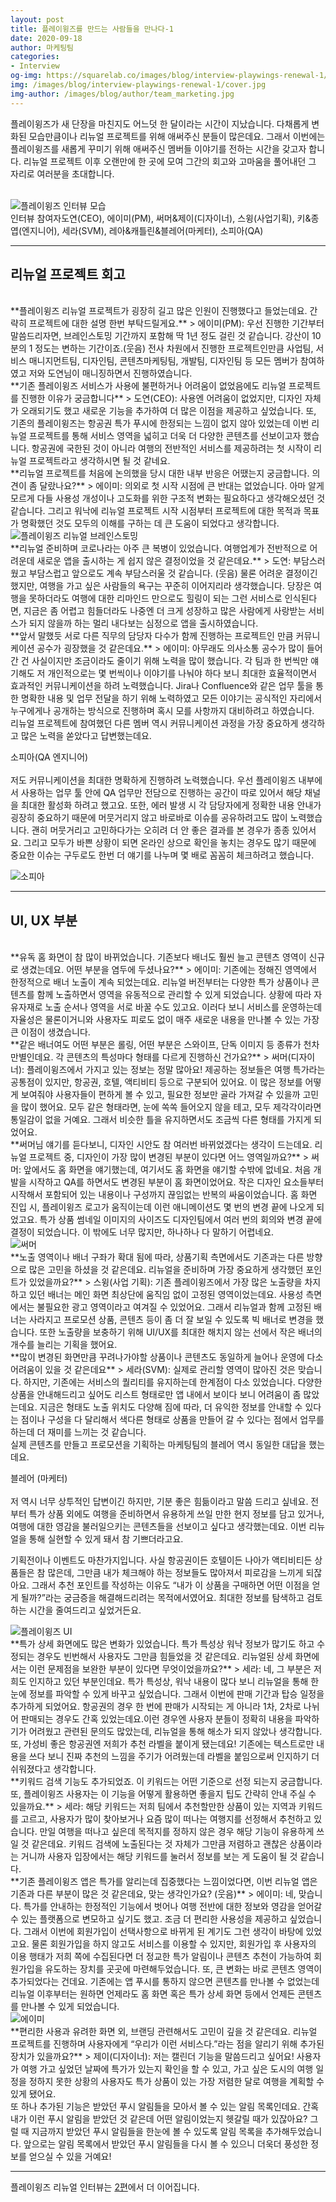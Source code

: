 ```yaml
---
layout: post
title: 플레이윙즈를 만드는 사람들을 만나다-1
date: 2020-09-18
author: 마케팅팀
categories: 
- Interview
og-img: https://squarelab.co/images/blog/interview-playwings-renewal-1/og_cover.jpg
img: /images/blog/interview-playwings-renewal-1/cover.jpg
img-author: /images/blog/author/team_marketing.jpg
---
```


플레이윙즈가 새 단장을 마친지도 어느덧 한 달이라는 시간이 지났습니다. 다채롭게 변화된 모습만큼이나 리뉴얼 프로젝트를 위해 애써주신 분들이 많은데요. 그래서 이번에는 플레이윙즈를 새롭게 꾸미기 위해 애써주신 멤버들 이야기를 전하는 시간을 갖고자 합니다. 리뉴얼 프로젝트 이후 오랜만에 한 곳에 모여 그간의 회고와 고마움을 풀어내던 그 자리로 여러분을 초대합니다. 

<br>
<img src="/images/blog/interview-playwings-renewal-1/interview_playwings_renewal_1.jpg" alt="플레이윙즈 인터뷰 모습">
<div class="caption"><span>인터뷰 참여자</span>도연(CEO), 에이미(PM), 써머&제이(디자이너), 스윙(사업기획), 키&종엽(엔지니어), 세라(SVM), 레아&캐틀린&블레어(마케터), 소피아(QA)</div>

---

## 리뉴얼 프로젝트 회고

<br>
**플레이윙즈 리뉴얼 프로젝트가 굉장히 길고 많은 인원이 진행했다고 들었는데요. 간략히 프로젝트에 대한 설명 한번 부탁드릴게요.**
> 에이미(PM): 우선 진행한 기간부터 말씀드리자면, 브레인스토밍 기간까지 포함해 딱 1년 정도 걸린 것 같습니다. 강산이 10분의 1 정도는 변하는 기간이죠.(웃음) 전사 차원에서 진행한 프로젝트인만큼 사업팀, 서비스 매니지먼트팀, 디자인팀, 콘텐츠마케팅팀, 개발팀, 디자인팀 등 모든 멤버가 참여하였고 저와 도연님이 매니징하면서 진행하였습니다. 

<br>
**기존 플레이윙즈 서비스가 사용에 불편하거나 어려움이 없었음에도 리뉴얼 프로젝트를 진행한 이유가 궁금합니다**
> 도연(CEO): 사용엔 어려움이 없었지만, 디자인 자체가 오래되기도 했고 새로운 기능을 추가하여 더 많은 이점을 제공하고 싶었습니다. 또, 기존의 플레이윙즈는 항공권 특가 푸시에 한정되는 느낌이 없지 않아 있었는데 이번 리뉴얼 프로젝트를 통해 서비스 영역을 넓히고 더욱 더 다양한 콘텐츠를 선보이고자 했습니다. 항공권에 국한된 것이 아니라 여행의 전반적인 서비스를 제공하려는 첫 시작이 리뉴얼 프로젝트라고 생각하시면 될 것 같네요.

<br>
**리뉴얼 프로젝트를 처음에 논의했을 당시 대한 내부 반응은 어땠는지 궁금합니다. 의견이 좀 달랐나요?**
> 에이미: 의외로 첫 시작 시점에 큰 반대는 없었습니다. 아마 알게 모르게 다들 사용성 개성이나 고도화를 위한 구조적 변화는 필요하다고 생각해오셨던 것 같습니다. 그리고 워낙에 리뉴얼 프로젝트 시작 시점부터 프로젝트에 대한 목적과 목표가 명확했던 것도 모두의 이해를 구하는 데 큰 도움이 되었다고 생각합니다.

<br>
<img src="/images/blog/interview-playwings-renewal-1/interview_playwings_renewal_2.jpg" alt="플레이윙즈 리뉴얼 브레인스토밍">

<br>
**리뉴얼 준비하며 코로나라는 아주 큰 복병이 있었습니다. 여행업계가 전반적으로 어려운데 새로운 앱을 출시하는 게 쉽지 않은 결정이었을 것 같은데요.**
> 도연: 부담스러웠고 부담스럽고 앞으로도 계속 부담스러울 것 같습니다. (웃음) 물론 어려운 결정이긴 했지만, 여행을 가고 싶은 사람들의 욕구는 꾸준히 이어지리라 생각했습니다. 당장은 여행을 못하더라도 여행에 대한 리마인드 만으로도 힐링이 되는 그런 서비스로 인식된다면, 지금은 좀 어렵고 힘들더라도 나중엔 더 크게 성장하고 많은 사람에게 사랑받는 서비스가 되지 않을까 하는 멀리 내다보는 심정으로 앱을 출시하였습니다.

<br>
**앞서 말했듯 서로 다른 직무의 담당자 다수가 함께 진행하는 프로젝트인 만큼 커뮤니케이션 공수가 굉장했을 것 같은데요.**
> 에이미: 아무래도 의사소통 공수가 많이 들어간 건 사실이지만 조금이라도 줄이기 위해 노력을 많이 했습니다. 각 팀과 한 번씩만 얘기해도 저 개인적으로는 몇 번씩이나 이야기를 나눠야 하다 보니 최대한 효율적이면서 효과적인 커뮤니케이션을 하려 노력했습니다. Jira나 Confluence와 같은 업무 툴을 통한 명확한 내용 및 업무 전달을 하기 위해 노력하였고 모든 이야기는 공식적인 자리에서 누구에게나 공개하는 방식으로 진행하며 혹시 모를 사항까지 대비하려고 하였습니다.

<br>
리뉴얼 프로젝트에 참여했던 다른 멤버 역시 커뮤니케이션 과정을 가장 중요하게 생각하고 많은 노력을 쏟았다고 답변했는데요. 

<p class="quotes">
<i class="ri-double-quotes-l quote"></i>
소피아(QA 엔지니어)
<br><br>
저도 커뮤니케이션을 최대한 명확하게 진행하려 노력했습니다. 우선 플레이윙즈 내부에서 사용하는 업무 툴 안에 QA 업무만 전담으로 진행하는 공간이 따로 있어서 해당 채널을 최대한 활성화 하려고 했고요. 또한, 에러 발생 시 각 담당자에게 정확한 내용 안내가 굉장히 중요하기 때문에 머뭇거리지 않고 바로바로 이슈를 공유하려고도 많이 노력했습니다. 괜히 머뭇거리고 고민하다가는 오히려 더 안 좋은 결과를 본 경우가 종종 있어서요. 그리고 모두가 바쁜 상황이 되면 온라인 상으로 확인을 놓치는 경우도 많기 때문에 중요한 이슈는 구두로도 한번 더 얘기를 나누며 몇 배로 꼼꼼히 체크하려고 했습니다.
<i class="ri-double-quotes-r quote"></i>
</p>

<img src="/images/blog/interview-playwings-renewal-1/interview_playwings_renewal_3.jpg" alt="소피아">

---

## UI, UX 부분

<br>
**유독 홈 화면이 참 많이 바뀌었습니다. 기존보다 배너도 훨씬 늘고 콘텐츠 영역이 신규로 생겼는데요. 어떤 부분을 염두에 두셨나요?**
> 에이미: 기존에는 정해진 영역에서 한정적으로 배너 노출이 계속 되었는데요. 리뉴얼 버전부터는 다양한 특가 상품이나 콘텐츠를 함께 노출하면서 영역을 유동적으로 관리할 수 있게 되었습니다. 상황에 따라 자유자재로 노출 순서나 영역을 서로 바꿀 수도 있고요. 이러다 보니 서비스를 운영하는데 자율성은 물론이거니와 사용자도 피로도 없이 매주 새로운 내용을 만나볼 수 있는 가장 큰 이점이 생겼습니다.

<br>
**같은 배너여도 어떤 부분은 롤링, 어떤 부분은 스와이프, 단독 이미지 등 종류가 천차만별인데요. 각 콘텐츠의 특성마다 형태를 다르게 진행하신 건가요?**
> 써머(디자이너): 플레이윙즈에서 가지고 있는 정보는 정말 많아요! 제공하는 정보들은 여행 특가라는 공통점이 있지만, 항공권, 호텔, 액티비티 등으로 구분되어 있어요. 이 많은 정보를 어떻게 보여줘야 사용자들이 편하게 볼 수 있고, 필요한 정보만 골라 가져갈 수 있을까 고민을 많이 했어요. 모두 같은 형태라면, 눈에 쏙쏙 들어오지 않을 테고, 모두 제각각이라면 통일감이 없을 거예요. 그래서 비슷한 틀을 유지하면서도 조금씩 다른 형태를 가지게 되었어요.

<br>
**써머님 얘기를 듣다보니, 디자인 시안도 참 여러번 바뀌었겠다는 생각이 드는데요. 리뉴얼 프로젝트 중, 디자인이 가장 많이 변경된 부분이 있다면 어느 영역일까요?**
> 써머: 앞에서도 홈 화면을 얘기했는데, 여기서도 홈 화면을 얘기할 수밖에 없네요. 처음 개발을 시작하고 QA를 하면서도 변경된 부분이 홈 화면이었어요. 작은 디자인 요소들부터 시작해서 포함되어 있는 내용이나 구성까지 끊임없는 반복의 싸움이었습니다. 홈 화면 진입 시, 플레이윙즈 로고가 움직이는데 이런 애니메이션도 몇 번의 변경 끝에 나오게 되었고요. 특가 상품 썸네일 이미지의 사이즈도 디자인팀에서 여러 번의 회의와 변경 끝에 결정이 되었습니다. 이 밖에도 너무 많지만, 하나하나 다 말하기 어렵네요.

<br>
<img src="/images/blog/interview-playwings-renewal-1/interview_playwings_renewal_4.jpg" alt="써머">

<br>
**노출 영역이나 배너 구좌가 확대 됨에 따라, 상품기획 측면에서도 기존과는 다른 방향으로 많은 고민을 하셨을 것 같은데요. 리뉴얼을 준비하며 가장 중요하게 생각했던 포인트가 있었을까요?**
> 스윙(사업 기획): 기존 플레이윙즈에서 가장 많은 노출량을 차지하고 있던 배너는 메인 화면 최상단에 움직임 없이 고정된 영역이었는데요. 사용성 측면에서는 불필요한 광고 영역이라고 여겨질 수 있었어요. 그래서 리뉴얼과 함께 고정된 배너는 사라지고 프로모션 상품, 콘텐츠 등이 좀 더 잘 보일 수 있도록 빅 배너로 변경을 했습니다. 또한 노출량을 보충하기 위해 UI/UX를 최대한 해치지 않는 선에서 작은 배너의 개수를 늘리는 기획을 했어요.

<br>
**많이 변경된 화면만큼 꾸려나가야할 상품이나 콘텐츠도 동일하게 늘어나 운영에 다소 어려움이 있을 것 같은데요**
> 세라(SVM): 실제로 관리할 영역이 많아진 것은 맞습니다. 하지만, 기존에는 서비스의 퀄리티를 유지하는데 한계점이 다소 있었습니다. 다양한 상품을 안내해드리고 싶어도 리스트 형태로만 앱 내에서 보이다 보니 어려움이 좀 많았는데요. 지금은 형태도 노출 위치도 다양해 짐에 따라, 더 유익한 정보를 안내할 수 있다는 점이나 구성을 다 달리해서 색다른 형태로 상품을 만들어 갈 수 있다는 점에서 업무를 하는데 더 재미를 느끼는 것 같습니다.

<br>
실제 콘텐츠를 만들고 프로모션을 기획하는 마케팅팀의 블레어 역시 동일한 대답을 했는데요.

<p class="quotes">
<i class="ri-double-quotes-l quote"></i>
블레어 (마케터)
<br><br>
저 역시 너무 상투적인 답변이긴 하지만, 기분 좋은 힘듦이라고 말씀 드리고 싶네요. 전부터 특가 상품 외에도 여행을 준비하면서 유용하게 쓰일 만한 현지 정보를 담고 있거나, 여행에 대한 영감을 불러일으키는 콘텐츠들을 선보이고 싶다고 생각했는데요. 이번 리뉴얼을 통해 실현할 수 있게 돼서 참 기쁘더라고요.

기획전이나 이벤트도 마찬가지입니다. 사실 항공권이든 호텔이든 나아가 액티비티든 상품들은 참 많은데, 그만큼 내가 체크해야 하는 정보들도 많아져서 피로감을 느끼게 되잖아요. 그래서 추천 포인트를 작성하는 이유도 “내가 이 상품을 구매하면 어떤 이점을 얻게 될까?”라는 궁금증을 해결해드리려는 목적에서였어요. 최대한 정보를 탐색하고 검토하는 시간을 줄여드리고 싶었거든요.
<i class="ri-double-quotes-r quote"></i>
</p>

<img src="/images/blog/interview-playwings-renewal-1/interview_playwings_renewal_5.jpg" alt="플레이윙즈 UI">

<br>
**특가 상세 화면에도 많은 변화가 있었습니다. 특가 특성상 워낙 정보가 많기도 하고 수정되는 경우도 빈번해서 사용자도 그만큼 힘들었을 것 같은데요. 리뉴얼된 상세 화면에서는 이런 문제점을 보완한 부분이 있다면 무엇이었을까요?**
> 세라: 네, 그 부분은 저희도 인지하고 있던 부분인데요. 특가 특성상, 워낙 내용이 많다 보니 리뉴얼을 통해 한눈에 정보를 파악할 수 있게 바꾸고 싶었습니다. 그래서 이번에 판매 기간과 탑승 일정을 추가하게 되었어요. 항공권의 경우 한 번에 판매가 시작되는 게 아니라 1차, 2차로 나뉘어 판매되는 경우도 간혹 있었는데요.이런 경우엔 사용자 분들이 정확히 내용을 파악하기가 어려웠고 관련된 문의도 많았는데, 리뉴얼을 통해 해소가 되지 않았나 생각합니다. 또, 가성비 좋은 항공권엔 저희가 추천 라벨을 붙이게 됐는데요! 기존에는 텍스트로만 내용을 쓰다 보니 진짜 추천의 느낌을 주기가 어려웠는데 라벨을 붙임으로써 인지하기 더 쉬워졌다고 생각합니다.

<br>
**키워드 검색 기능도 추가되었죠. 이 키워드는 어떤 기준으로 선정 되는지 궁금합니다. 또, 플레이윙즈 사용자는 이 기능을 어떻게 활용하면 좋을지 팁도 간략히 안내 주실 수 있을까요.**
> 세라: 해당 키워드는 저희 팀에서 추천할만한 상품이 있는 지역과 키워드를 고르고, 사용자가 많이 찾아보거나 요즘 많이 떠나는 여행지를 선정해서 추천하고 있습니다. 만일 여행을 떠나고 싶은데 목적지를 정하지 않은 경우 해당 기능이 유용하게 쓰일 것 같은데요. 키워드 검색에 노출된다는 것 자체가 그만큼 저렴하고 괜찮은 상품이라는 거니까 사용자 입장에서는 해당 키워드를 눌러서 정보를 보는 게 도움이 될 것 같습니다.

<br>
**기존 플레이윙즈 앱은 특가를 알리는데 집중했다는 느낌이었다면, 이번 리뉴얼 앱은 기존과 다른 부분이 많은 것 같은데요, 맞는 생각인가요? (웃음)**
> 에이미: 네, 맞습니다. 특가를 안내하는 한정적인 기능에서 벗어나 여행 전반에 대한 정보와 영감을 얻어갈 수 있는 플랫폼으로 변모하고 싶기도 했고. 조금 더 편리한 사용성을 제공하고 싶었습니다. 그래서 이번에 회원가입이 선택사항으로 바뀌게 된 계기도 그런 생각이 바탕에 있었고요. 물론 회원가입을 하지 않고도 서비스를 이용할 수 있지만, 회원가입 후 사용자의 이용 행태가 저희 쪽에 수집된다면 더 정교한 특가 알림이나 콘텐츠 추천이 가능하여 회원가입을 유도하는 장치를 곳곳에 마련해두었습니다. 또, 큰 변화는 바로 콘텐츠 영역이 추가되었다는 건데요. 기존에는 앱 푸시를 통하지 않으면 콘텐츠를 만나볼 수 없었는데 리뉴얼 이후부터는 원하면 언제라도 홈 화면 혹은 특가 상세 화면 등에서 언제든 콘텐츠를 만나볼 수 있게 되었습니다.

<br>
<img src="/images/blog/interview-playwings-renewal-1/interview_playwings_renewal_6.jpg" alt="에이미">

<br>
**편리한 사용과 유려한 화면 외, 브랜딩 관련해서도 고민이 깊을 것 같은데요. 리뉴얼 프로젝트를 진행하며 사용자에게 “우리가 이런 서비스다.”라는 점을 알리기 위해 추가된 장치가 있을까요?**
> 제이(디자이너): 저는 캘린더 기능을 말씀드리고 싶어요! 사용자가 여행 가고 싶었던 날짜에 특가가 있는지 확인을 할 수 있고, 가고 싶은 도시의 여행 일정을 정하지 못한 상황의 사용자도 특가 상품이 있는 가장 저렴한 달로 여행을 계획할 수 있게 됐어요.<br>또 하나 추가된 기능은 받았던 푸시 알림들을 모아서 볼 수 있는 알림 목록인데요. 간혹 내가 이런 푸시 알림을 받았던 것 같은데 어떤 알림이었는지 헷갈릴 때가 있잖아요? 그럴 때 지금까지 받았던 푸시 알림들을 한눈에 볼 수 있도록 알림 목록을 추가해두었습니다. 앞으로는 알림 목록에서 받았던 푸시 알림들을 다시 볼 수 있으니 더욱더 풍성한 정보를 얻으실 수 있을 거예요!

---

플레이윙즈 리뉴얼 인터뷰는 [2편](/blog/interview-playwings-renewal-2/)에서 더 이어집니다.